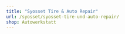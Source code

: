 ```yaml
---
title: "Syosset Tire & Auto Repair"
url: /syosset/syosset-tire-und-auto-repair/
shop: Autowerkstatt
---
```

